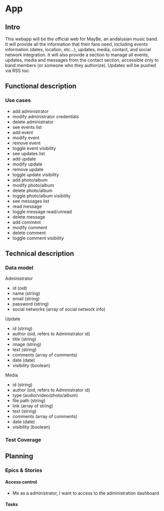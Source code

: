 # App

## Intro

This webapp will be the official web for MayBe, an andalusian music band. It will provide all the information that their fans need, including events information (dates, location, etc...), updates, media, contact, and social network integration. It will also provide a section to manage all events, updates, media and messages from the contact section, accessible only to band members (or someone who they authorize). Updates will be pushed via RSS too.

## Functional description

### Use cases

- add administrator
- modify administrator credentials
- delete administrator
- see events list
- add event
- modify event
- remove event
- toggle event visibility
- see updates list
- add update
- modify update
- remove update
- toggle update visibility
- add photo/album
- modify photo/album
- delete photo/album
- toggle photo/album visibility
- see messages list
- read message
- toggle message read/unread
- delete message
- add comment
- modify comment
- delete comment
- toggle comment visibility

## Technical description

### Data model

Administrator
- id (oid)
- name (string)
- email (string)
- password (string)
- social networks (array of social network info) 

Update
- id (string)
- author (oid, refers to Administrator id)
- title (string)
- image (string)
- text (string)
- comments (array of comments)
- date (date)
- visibility (boolean)

Media
- id (string)
- author (oid, refers to Administrator id)
- type (audio/video/photo/album)
- file path (string)
- link (array of string)
- text (string)
- comments (array of comments)
- date (date)
- visibility (boolean)

### Test Coverage



## Planning

### Epics & Stories

#### Access control

- Me as a administrator, I want to access to the administration dashboard

##### Tasks

